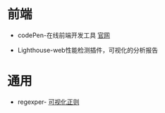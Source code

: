 # 前端

- codePen-在线前端开发工具 [官网](https://codepen.io/)

- Lighthouse-web性能检测插件，可视化的分析报告


# 通用

- regexper- [可视化正则](https://regexper.com/)